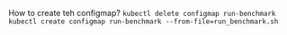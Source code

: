 How to create teh configmap?
`kubectl delete configmap run-benchmark`
`kubectl create configmap run-benchmark --from-file=run_benchmark.sh`